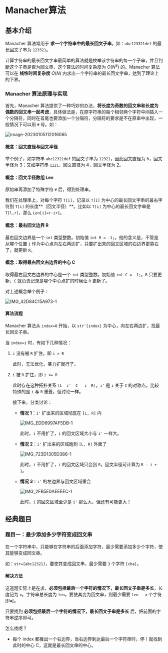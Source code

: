 # Manacher算法

## 基本介绍

Manacher 算法常用于 **求一个字符串中的最长回文子串**。如：`abc123321def` 的最长回文子串为 `123321`。

计算字符串的最长回文字串最简单的算法就是枚举该字符串的每一个子串，并且判断这个子串是否为回文串，这个算法的时间复杂度为 $O(N^3)$ 的。Manacher 算法可以在 **线性时间复杂度** $O(N)$ 内求出一个字符串的最长回文字串，达到了理论上的下界。

### Manacher 算法原理与实现

首先，Manacher 算法提供了一种巧妙的办法，**将长度为奇数的回文串和长度为偶数的回文串一起考虑**，具体做法是，在原字符串的每个相邻两个字符中间插入一个分隔符，同时在首尾也要添加一个分隔符，分隔符的要求是不在原串中出现，一般情况下可以用 `#` 号。如：

![image-20230105112016065](https://p.ipic.vip/jlqldf.png)

#### 概念：回文直径与回文半径

举个例子，如字符串 `abc12321def` 的回文子串为 `12321`，因此回文直径为 5，回文半径为 3；又如字符串 `1221`，回文直径为 4，回文半径为 2。

#### 概念：回文半径数组 Len

原始串再添加了特殊字符 `#` 后，得到处理串。

我们在处理串上，对每个字符 `T[i]`，记录以 `T[i]` 为中心的最长回文字串的最右字符到 `T[i]` 的长度**（回文半径）**。比如以 `T[i]` 为中心的最长回文字串是 `T[l,r]`，那么 `Len[i]=r-i+1`。

#### 概念：最右回文边界 R

最右回文边界是一个 `int` 类型整数。初始值 `int R = -1;`。他的含义是，不管是从哪个位置 `i` 作为中心点向左右两边扩，只要扩出来的回文区域的右边界更靠右了，就更新 `R`。

#### 概念：取得最右回文右边界的中心 C

取得最右回文右边界的中心是一个 `int` 类型整数。初始值 `int C = -1;`。`R` 只要更新，`C` 就负责记录是哪个中心点扩的时候让 `R` 更新了。

对上述概念举个例子：

![IMG_42D84C15A973-1](https://p.ipic.vip/g918ul.jpg)

#### 算法流程

Manacher 算法从 `index=0` 开始，以 `str'[index]` 为中心，向左右两边扩，找最长回文子串。

当 `index=i` 时，有如下几种情况：

1. `i` 没有被 `R` 扩住，即 `i > R`

   此时，无法优化，暴力扩就行了。

2. `i` 被 `R` 扩住，即 `i <= R`

   此时存在这种拓扑关系 `[L  i'  C   i  R]`，`i'` 是 `i` 关于 `C` 的对称点。比较特殊的是 `i` 与 `R` 重叠，但讨论一样。

   接下来，分类讨论：

   - **情况 1**：`i'` 扩出来的区域彻底在 `[L, R]` 内

     ![IMG_EDD6997AF5DB-1](https://p.ipic.vip/y0esrc.jpg)

     此时，`i` 不用扩了，`i` 的回文区域大小与 `i'` 一样大。

   - **情况 2**：`i'` 扩出来的区域跑到 `[L, R]` 外面了

     ![IMG_723D1305D386-1](https://p.ipic.vip/hzuxf5.jpg)

     此时，`i` 不用扩了，`i` 的回文区域只会到 `R`，回文半径可计算为 `R - i + 1`。

   - **情况 3**：`i'` 的左边界与回文区域重合

     ![IMG_2FB5E0AEEEEC-1](https://p.ipic.vip/bwlbmq.jpg)

     此时，`i` 的回文区域至少是 `i'` 那么大，但还有可能更大！

## 经典题目

### 题目一：最少添加多少字符变成回文串

在一个字符串中，只能够在字符串的后面添加字符，最少需要添加多少个字符，使其能够变成回文串。

如：`str=[abc12321]`，要使其变成回文串，最少需要 `3` 个字符 `[cba]`。

#### 解决方法

这道题实际上是在求，**必须包括最后一个字符的情况下，最长回文子串是多长**，长度记为 `x`。字符串总长度为 `len`，要使其变为回文串，则最少需要 `len - x` 个字符即可。

只要找到 **必须包括最后一个字符的情况下，最长回文子串是多长** 后，把前面的字符串逆序即可。

怎么找呢？

- 每个 index 都推出一个右边界，当右边界到达最后一个字符串时，停！就找到此时的中心 C，这就是最长回文串的中心。











